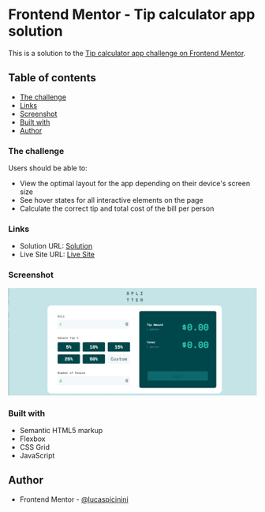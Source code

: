 # Frontend Mentor - Tip calculator app solution

This is a solution to the [Tip calculator app challenge on Frontend Mentor](https://www.frontendmentor.io/challenges/tip-calculator-app-ugJNGbJUX).

## Table of contents

  - [The challenge](#the-challenge)
  - [Links](#links)
  - [Screenshot](#screenshot)
  - [Built with](#built-with)
- [Author](#author)

### The challenge

Users should be able to:

- View the optimal layout for the app depending on their device's screen size
- See hover states for all interactive elements on the page
- Calculate the correct tip and total cost of the bill per person

### Links

- Solution URL: [Solution](https://www.frontendmentor.io/solutions/tip-calculator-with-js-HC5OuAaGi9)
- Live Site URL: [Live Site](https://lucaspicinini.github.io/front-end-mentor-challenges/tip-calculator-app-main/)

### Screenshot

![](./my-solution-screenshot.jpg)

### Built with

- Semantic HTML5 markup
- Flexbox
- CSS Grid
- JavaScript

## Author

- Frontend Mentor - [@lucaspicinini](https://www.frontendmentor.io/profile/lucaspicinini)
